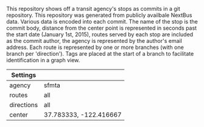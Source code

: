 This repository shows off a transit agency's stops as commits in a git repository.  This repository was generated from publicly availbale NextBus data.  Various data is encoded into each commit.  The name of the stop is the commit body, distance from the center point is represented in seconds past the start date (January 1st, 2015), routes served by each stop are included as the commit author, the agency is represented by the author's email address.  Each route is represented by one or more branches (with one branch per 'direction').  Tags are placed at the start of a branch to facilitate identification in a graph view. 

|Settings||
|---|---|
|agency|sfmta|
|routes|all|
|directions|all|
|center|37.783333, -122.416667|

